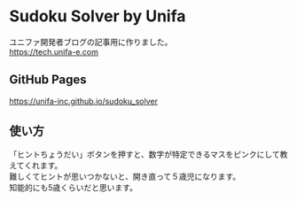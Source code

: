 # Sudoku Solver by Unifa
ユニファ開発者ブログの記事用に作りました。  
https://tech.unifa-e.com

## GitHub Pages
https://unifa-inc.github.io/sudoku_solver

## 使い方
「ヒントちょうだい」ボタンを押すと、数字が特定できるマスをピンクにして教えてくれます。  
難しくてヒントが思いつかないと、開き直って５歳児になります。  
知能的にも5歳くらいだと思います。

